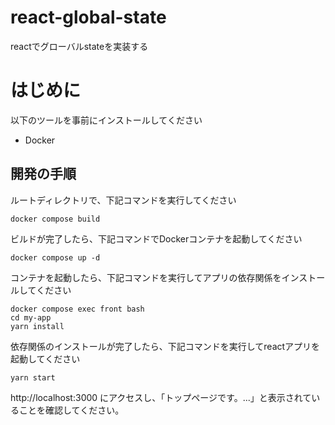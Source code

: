 # react-global-state
reactでグローバルstateを実装する

# はじめに

以下のツールを事前にインストールしてください

- Docker

## 開発の手順

ルートディレクトリで、下記コマンドを実行してください

```
docker compose build
```

ビルドが完了したら、下記コマンドでDockerコンテナを起動してください

```
docker compose up -d
```

コンテナを起動したら、下記コマンドを実行してアプリの依存関係をインストールしてください

```
docker compose exec front bash
cd my-app
yarn install
```

依存関係のインストールが完了したら、下記コマンドを実行してreactアプリを起動してください
```
yarn start
```

http://localhost:3000 にアクセスし、「トップページです。...」と表示されていることを確認してください。